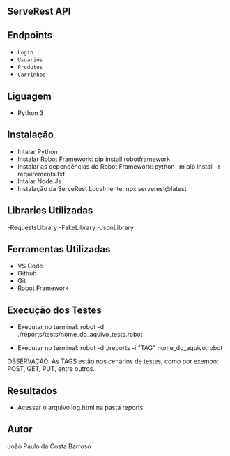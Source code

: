 ## ServeRest API

## Endpoints

- `Login`
- `Usuarios`
- `Produtos`
- `Carrinhos`

## Liguagem

- Python 3

## Instalação

- Intalar Python
- Instalar Robot Framework: pip install robotframework
- Instalar as dependências do Robot Framework: python -m pip install -r requirements.txt
- Intalar Node.Js 
- Instalação da ServeRest Localmente: npx serverest@latest

## Libraries Utilizadas

-RequestsLibrary
-FakeLibrary
-JsonLibrary

## Ferramentas Utilizadas

- VS Code
- Github
- Git
- Robot Framework

## Execução dos Testes

- Executar no terminal: robot -d ./reports/tests/nome_do_aquivo_tests.robot

- Executar no terminal: robot -d ./reports -i "TAG" nome_do_aquivo.robot

OBSERVAÇÂO: As TAGS estão nos cenários de testes, como por exempo: POST, GET, PUT, entre outros.

## Resultados

- Acessar o arquivo log.html na pasta reports

## Autor

João Paulo da Costa Barroso